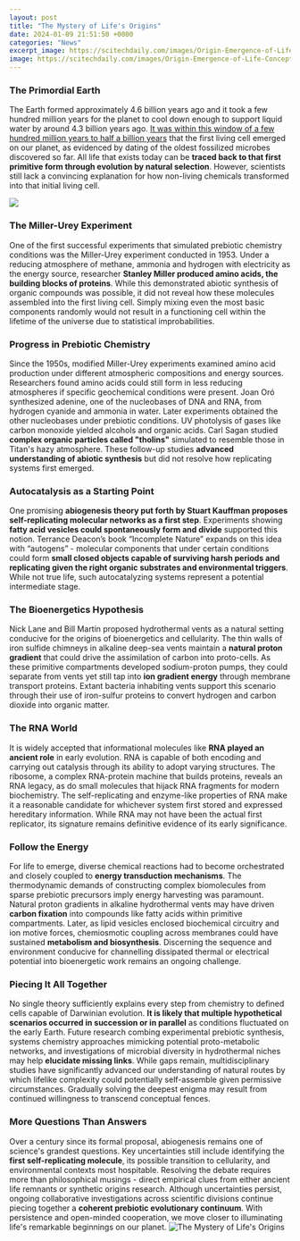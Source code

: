 ```yaml
---
layout: post
title: "The Mystery of Life's Origins"
date: 2024-01-09 21:51:50 +0000
categories: "News"
excerpt_image: https://scitechdaily.com/images/Origin-Emergence-of-Life-Concept-Art.jpg
image: https://scitechdaily.com/images/Origin-Emergence-of-Life-Concept-Art.jpg
---
```


### The Primordial Earth 
The Earth formed approximately 4.6 billion years ago and it took a few hundred million years for the planet to cool down enough to support liquid water by around 4.3 billion years ago. [It was within this window of a few hundred million years to half a billion years](https://yt.io.vn/collection/agosta) that the first living cell emerged on our planet, as evidenced by dating of the oldest fossilized microbes discovered so far. All life that exists today can be **traced back to that first primitive form through evolution by natural selection**. However, scientists still lack a convincing explanation for how non-living chemicals transformed into that initial living cell.

![](https://www.discovery.org/m/2020/01/Mystery-of-Lifes-Origin.jpg)
### The Miller-Urey Experiment
One of the first successful experiments that simulated prebiotic chemistry conditions was the Miller-Urey experiment conducted in 1953. Under a reducing atmosphere of methane, ammonia and hydrogen with electricity as the energy source, researcher **Stanley Miller produced amino acids, the building blocks of proteins**. While this demonstrated abiotic synthesis of organic compounds was possible, it did not reveal how these molecules assembled into the first living cell. Simply mixing even the most basic components randomly would not result in a functioning cell within the lifetime of the universe due to statistical improbabilities. 
### Progress in Prebiotic Chemistry 
Since the 1950s, modified Miller-Urey experiments examined amino acid production under different atmospheric compositions and energy sources. Researchers found amino acids could still form in less reducing atmospheres if specific geochemical conditions were present. Joan Oró synthesized adenine, one of the nucleobases of DNA and RNA, from hydrogen cyanide and ammonia in water. Later experiments obtained the other nucleobases under prebiotic conditions. UV photolysis of gases like carbon monoxide yielded alcohols and organic acids. Carl Sagan studied **complex organic particles called "tholins"** simulated to resemble those in Titan's hazy atmosphere. These follow-up studies **advanced understanding of abiotic synthesis** but did not resolve how replicating systems first emerged.
### Autocatalysis as a Starting Point
One promising **abiogenesis theory put forth by Stuart Kauffman proposes self-replicating molecular networks as a first step**. Experiments showing **fatty acid vesicles could spontaneously form and divide** supported this notion. Terrance Deacon’s book “Incomplete Nature” expands on this idea with “autogens” - molecular components that under certain conditions could form **small closed objects capable of surviving harsh periods and replicating given the right organic substrates and environmental triggers**. While not true life, such autocatalyzing systems represent a potential intermediate stage.
### The Bioenergetics Hypothesis  
Nick Lane and Bill Martin proposed hydrothermal vents as a natural setting conducive for the origins of bioenergetics and cellularity. The thin walls of iron sulfide chimneys in alkaline deep-sea vents maintain a **natural proton gradient** that could drive the assimilation of carbon into proto-cells. As these primitive compartments developed sodium-proton pumps, they could separate from vents yet still tap into **ion gradient energy** through membrane transport proteins. Extant bacteria inhabiting vents support this scenario through their use of iron-sulfur proteins to convert hydrogen and carbon dioxide into organic matter.
### The RNA World
It is widely accepted that informational molecules like **RNA played an ancient role** in early evolution. RNA is capable of both encoding and carrying out catalysis through its ability to adopt varying structures. The ribosome, a complex RNA-protein machine that builds proteins, reveals an RNA legacy, as do small molecules that hijack RNA fragments for modern biochemistry. The self-replicating and enzyme-like properties of RNA make it a reasonable candidate for whichever system first stored and expressed hereditary information. While RNA may not have been the actual first replicator, its signature remains definitive evidence of its early significance.
### Follow the Energy
For life to emerge, diverse chemical reactions had to become orchestrated and closely coupled to **energy transduction mechanisms**. The thermodynamic demands of constructing complex biomolecules from sparse prebiotic precursors imply energy harvesting was paramount. Natural proton gradients in alkaline hydrothermal vents may have driven **carbon fixation** into compounds like fatty acids within primitive compartments. Later, as lipid vesicles enclosed biochemical circuitry and ion motive forces, chemiosmotic coupling across membranes could have sustained **metabolism and biosynthesis**. Discerning the sequence and environment conducive for channelling dissipated thermal or electrical potential into bioenergetic work remains an ongoing challenge.
### Piecing It All Together  
No single theory sufficiently explains every step from chemistry to defined cells capable of Darwinian evolution. **It is likely that multiple hypothetical scenarios occurred in succession or in parallel** as conditions fluctuated on the early Earth. Future research combing experimental prebiotic synthesis, systems chemistry approaches mimicking potential proto-metabolic networks, and investigations of microbial diversity in hydrothermal niches may help **elucidate missing links**. While gaps remain, multidisciplinary studies have significantly advanced our understanding of natural routes by which lifelike complexity could potentially self-assemble given permissive circumstances. Gradually solving the deepest enigma may result from continued willingness to transcend conceptual fences.
### More Questions Than Answers
Over a century since its formal proposal, abiogenesis remains one of science's grandest questions. Key uncertainties still include identifying the **first self-replicating molecule**, its possible transition to cellularity, and environmental contexts most hospitable. Resolving the debate requires more than philosophical musings - direct empirical clues from either ancient life remnants or synthetic origins research. Although uncertainties persist, ongoing collaborative investigations across scientific divisions continue piecing together a **coherent prebiotic evolutionary continuum**. With persistence and open-minded cooperation, we move closer to illuminating life's remarkable beginnings on our planet.
![The Mystery of Life's Origins](https://scitechdaily.com/images/Origin-Emergence-of-Life-Concept-Art.jpg)